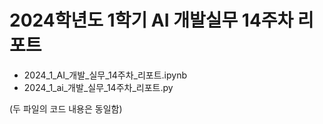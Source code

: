 # 2024학년도 1학기 AI 개발실무 14주차 리포트

- 2024_1_AI_개발_실무_14주차_리포트.ipynb
- 2024_1_ai_개발_실무_14주차_리포트.py

(두 파일의 코드 내용은 동일함)
